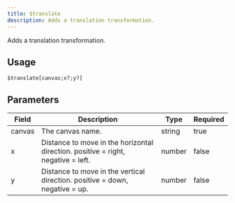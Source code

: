 ```yaml
---
title: $translate
description: Adds a translation transformation.
---
```


Adds a translation transformation.

## Usage

```
$translate[canvas;x?;y?]
```

## Parameters

| Field  | Description                                                                      | Type   | Required |
| ------ | -------------------------------------------------------------------------------- | ------ | -------- |
| canvas | The canvas name.                                                                 | string | true     |
| x      | Distance to move in the horizontal direction. positive = right, negative = left. | number | false    |
| y      | Distance to move in the vertical direction. positive = down, negative = up.      | number | false    |